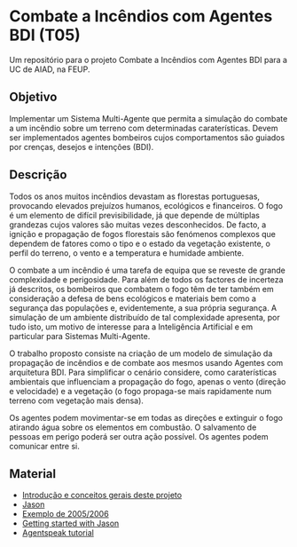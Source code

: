 # Combate a Incêndios com Agentes BDI (T05)

Um repositório para o projeto Combate a Incêndios com Agentes BDI para a UC de AIAD, na FEUP.

## Objetivo
Implementar um Sistema Multi-Agente que permita a simulação do combate a um incêndio sobre um terreno com determinadas caraterísticas. Devem ser implementados agentes bombeiros cujos comportamentos são guiados por crenças, desejos e intenções (BDI).

## Descrição
Todos os anos muitos incêndios devastam as florestas portuguesas, provocando elevados prejuízos humanos, ecológicos e financeiros. O fogo é um elemento de difícil previsibilidade, já que depende de múltiplas grandezas cujos valores são muitas vezes desconhecidos. De facto, a ignição e propagação de fogos florestais são fenómenos complexos que dependem de fatores como o tipo e o estado da vegetação existente, o perfil do terreno, o vento e a temperatura e humidade ambiente.

O combate a um incêndio é uma tarefa de equipa que se reveste de grande complexidade e perigosidade. Para além de todos os factores de incerteza já descritos, os bombeiros que combatem o fogo têm de ter também em consideração a defesa de bens ecológicos e materiais bem como a segurança das populações e, evidentemente, a sua própria segurança. A simulação de um ambiente distribuído de tal complexidade apresenta, por tudo isto, um motivo de interesse para a Inteligência Artificial e em particular para Sistemas Multi-Agente.

O trabalho proposto consiste na criação de um modelo de simulação da propagação de incêndios e de combate aos mesmos usando Agentes com arquitetura BDI. Para simplificar o cenário considere, como caraterísticas ambientais que influenciam a propagação do fogo, apenas o vento (direção e velocidade) e a vegetação (o fogo propaga-se mais rapidamente num terreno com vegetação mais densa).

Os agentes podem movimentar-se em todas as direções e extinguir o fogo atirando água sobre os elementos em combustão. O salvamento de pessoas em perigo poderá ser outra ação possível. Os agentes podem comunicar entre si.

## Material

* [Introdução e conceitos gerais deste projeto](http://jasss.soc.surrey.ac.uk/13/1/4.html)
* [Jason](http://jason.sourceforge.net/mini-tutorial/eclipse-plugin/#id.iyxfqy5c7qw)
* [Exemplo de 2005/2006](https://paginas.fe.up.pt/~eol/AIAD/TRABALHOS_ANT/Pyrofighter_0506.pdf)
* [Getting started with Jason](http://jason.sourceforge.net/mini-tutorial/getting-started/)
* [Agentspeak tutorial](http://jason.sourceforge.net/jBook/SlidesJason.pdf)
